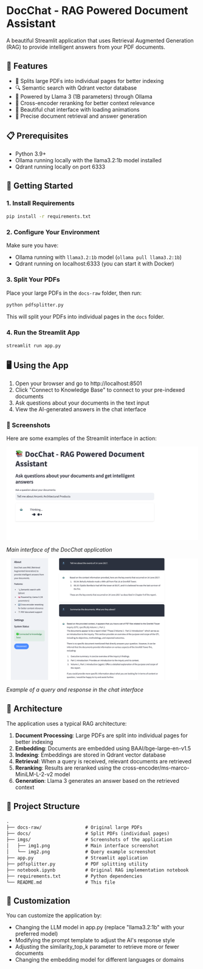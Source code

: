 # DocChat - RAG Powered Document Assistant

A beautiful Streamlit application that uses Retrieval Augmented Generation (RAG) to provide intelligent answers from your PDF documents.

## 🌟 Features

- 📂 Splits large PDFs into individual pages for better indexing
- 🔍 Semantic search with Qdrant vector database
- 🧠 Powered by Llama 3 (1B parameters) through Ollama
- 🔄 Cross-encoder reranking for better context relevance
- 💬 Beautiful chat interface with loading animations
- 🎯 Precise document retrieval and answer generation

## 📋 Prerequisites

- Python 3.9+
- Ollama running locally with the llama3.2:1b model installed
- Qdrant running locally on port 6333

## 🚀 Getting Started

### 1. Install Requirements

```bash
pip install -r requirements.txt
```

### 2. Configure Your Environment

Make sure you have:
- Ollama running with `llama3.2:1b` model (`ollama pull llama3.2:1b`)
- Qdrant running on localhost:6333 (you can start it with Docker)

### 3. Split Your PDFs

Place your large PDFs in the `docs-raw` folder, then run:

```bash
python pdfsplitter.py
```

This will split your PDFs into individual pages in the `docs` folder.

### 4. Run the Streamlit App

```bash
streamlit run app.py
```

## 🖥️ Using the App

1. Open your browser and go to http://localhost:8501
2. Click "Connect to Knowledge Base" to connect to your pre-indexed documents
3. Ask questions about your documents in the text input
4. View the AI-generated answers in the chat interface

### 📸 Screenshots

Here are some examples of the Streamlit interface in action:

![Streamlit App Interface](imgs/img1.png)

*Main interface of the DocChat application*

![Query Results Example](imgs/img2.png)

*Example of a query and response in the chat interface*

## 📐 Architecture

The application uses a typical RAG architecture:

1. **Document Processing**: Large PDFs are split into individual pages for better indexing
2. **Embedding**: Documents are embedded using BAAI/bge-large-en-v1.5
3. **Indexing**: Embeddings are stored in Qdrant vector database
4. **Retrieval**: When a query is received, relevant documents are retrieved
5. **Reranking**: Results are reranked using the cross-encoder/ms-marco-MiniLM-L-2-v2 model
6. **Generation**: Llama 3 generates an answer based on the retrieved context

## 📝 Project Structure

```
.
├── docs-raw/                # Original large PDFs
├── docs/                    # Split PDFs (individual pages)
├── imgs/                    # Screenshots of the application
│   ├── img1.png             # Main interface screenshot
│   └── img2.png             # Query example screenshot
├── app.py                   # Streamlit application
├── pdfsplitter.py           # PDF splitting utility
├── notebook.ipynb           # Original RAG implementation notebook
├── requirements.txt         # Python dependencies
└── README.md                # This file
```

## 🔧 Customization

You can customize the application by:

- Changing the LLM model in app.py (replace "llama3.2:1b" with your preferred model)
- Modifying the prompt template to adjust the AI's response style
- Adjusting the similarity_top_k parameter to retrieve more or fewer documents
- Changing the embedding model for different languages or domains